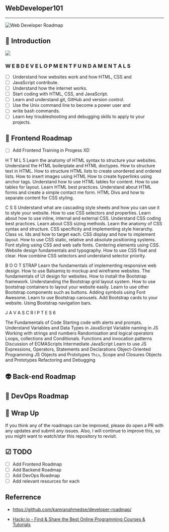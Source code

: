 ## WebDeveloper101
------

![Web Developer Roadmap](https://i.imgur.com/oxsayps.png)

## 🚀 Introduction

![](https://i.imgur.com/OZUOUtI.png)

### W E B D E V E L O P M E N T   F U N D A M E N T A L S

- [ ] Understand how websites work and how HTML, CSS and
- [ ] JavaScript contribute.
- [ ] Understand how the internet works.
- [ ] Start coding with HTML, CSS, and JavaScript.
- [ ] Learn and understand git, GitHub and version control.
- [ ] Use the Unix command line to become a power user and
- [ ] write bash commands.
- [ ] Learn key troubleshooting and debugging skills to apply to your projects.

## 🎨 Frontend Roadmap

- [ ] Add Frontend Training in Progess XD

H T M L 5
Learn the anatomy of HTML syntax to structure your
websites.
Understand the HTML boilerplate and HTML doctypes.
How to structure text in HTML.
How to structure HTML lists to create unordered and ordered
lists.
How to insert images using HTML
How to create hyperlinks using anchor tags.
Understand how to use HTML tables for content.
How to use tables for layout.
Learn HTML best practices.
Understand about HTML forms and create a simple contact
me form.
HTML Divs and how to separate content for CSS styling.

C S S
Understand what are cascading style sheets and how you can
use it to style your website.
How to use CSS selectors and properties.
Learn about how to use inline, internal and external CSS.
Understand CSS coding best practices.
Learn about CSS sizing methods.
Learn the anatomy of CSS syntax and structure.
CSS specificity and implementing style hierarchy.
Class vs. Ids and how to target each.
CSS display and how to implement layout.
How to use CSS static, relative and absolute positioning
systems.
Font styling using CSS and web safe fonts.
Centering elements using CSS.
Website design fundamentals and typography.
How to use CSS float and clear.
How combine CSS selectors and understand selector priority.

B O O T STRAP
Learn the fundamentals of implementing responsive web
design.
How to use Balsamiq to mockup and wireframe websites.
The fundamentals of UI design for websites.
How to install the Bootstrap framework.
Understanding the Bootstrap grid layout system.
How to use bootstrap containers to layout your website
easily.
Learn to use other Bootstrap components such as buttons.
Adding symbols using Font Awesome.
Learn to use Bootstrap carousels.
Add Bootstrap cards to your website.
Using Bootstrap navigation bars.

J A V A S C R I P T E S 6

The Fundamentals of Code
Starting code with alerts and prompts.
Understand Variables and Data Types in JavaScript
Variable naming in JS
Working with strings and numbers
Randomisation and logical operators
Loops, collections and Conditionals.
Functions and invocation patterns
Discussion of ECMAScripts
Intermediate JavaScript
Learn to use JS Expressions, Operators, Statements and
Declarations
Object-Oriented Programming
JS Objects and Prototypes
`This`, Scope and Closures
Objects and Prototypes
Refactoring and Debugging

## 👽 Back-end Roadmap



## 👷 DevOps Roadmap



## 🚦 Wrap Up

If you think any of the roadmaps can be improved, please do open a PR with any updates and submit any issues. Also, I will continue to improve this, so you might want to watch/star this repository to revisit.

## ☑ TODO
- [ ] Add Frontend Roadmap
- [ ] Add Backend Roadmap
- [ ] Add DevOps Roadmap
- [ ] Add relevant resources for each

## Referrence

- https://github.com/kamranahmedse/developer-roadmap/

- [Hackr.io - Find & Share the Best Online Programming Courses & Tutorials](https://hackr.io)

